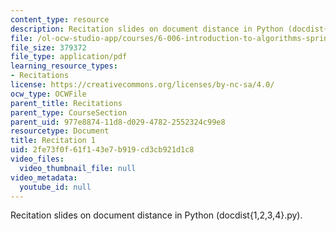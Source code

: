 ```yaml
---
content_type: resource
description: Recitation slides on document distance in Python (docdist{1,2,3,4}.py).
file: /ol-ocw-studio-app/courses/6-006-introduction-to-algorithms-spring-2008/2fe73f0f61f143e7b919cd3cb921d1c8_recitation01.pdf
file_size: 379372
file_type: application/pdf
learning_resource_types:
- Recitations
license: https://creativecommons.org/licenses/by-nc-sa/4.0/
ocw_type: OCWFile
parent_title: Recitations
parent_type: CourseSection
parent_uid: 977e8874-11d8-d029-4782-2552324c99e8
resourcetype: Document
title: Recitation 1
uid: 2fe73f0f-61f1-43e7-b919-cd3cb921d1c8
video_files:
  video_thumbnail_file: null
video_metadata:
  youtube_id: null
---
```

Recitation slides on document distance in Python (docdist{1,2,3,4}.py).